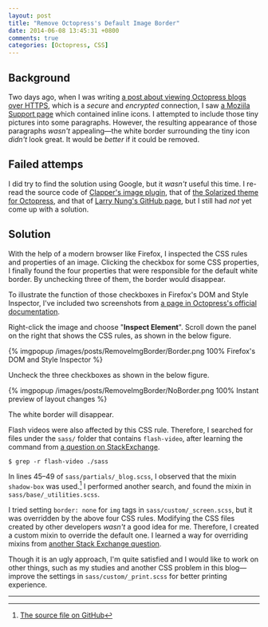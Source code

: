 ```yaml
---
layout: post
title: "Remove Octopress's Default Image Border"
date: 2014-06-08 13:45:31 +0800
comments: true
categories: [Octopress, CSS]
---
```


Background
---

Two days ago, when I was writing
[a post about viewing Octopress blogs over HTTPS][PrevPost], which is
a *secure* and *encrypted* connection, I saw
[a Moziila Support page][MozSupp] which contained inline icons.  I
attempted to include those tiny pictures into some paragraphs.
However, the resulting appearance of those paragraphs *wasn't*
appealing—the white border surrounding the tiny icon *didn't* look
great.  It would be *better* if it could be removed.

<!-- more -->

Failed attemps
---

I did try to find the solution using Google, but it *wasn't*  useful
this time.  I re-read the source code of
[Clapper's image plugin][imgpop], that of
[the Solarized theme for Octopress][Solarized], and that of
[Larry Nung's GitHub page][LarryNung], but I still had *not* yet come
up with a solution.

Solution
---

With the help of a modern browser like Firefox, I inspected the CSS
rules and properties of an image. Clicking the checkbox for some CSS
properties, I finally found the four properties that were responsible
for the default white border.  By unchecking three of them, the border
would disappear.

To illustrate the function of those checkboxes in Firefox's DOM and
Style Inspector, I've included two screenshots from
[a page in Octopress's official documentation][OctopressDocImg].

Right-click the image and choose "**Inspect Element**".  Scroll down
the panel on the right that shows the CSS rules, as shown in the below
figure.

{% imgpopup /images/posts/RemoveImgBorder/Border.png 100% Firefox's DOM and Style Inspector %}

Uncheck the three checkboxes as shown in the below figure.

{% imgpopup /images/posts/RemoveImgBorder/NoBorder.png 100% Instant preview of layout changes %}

The white border will disappear.

Flash videos were also affected by this CSS rule.  Therefore, I
searched for files under the `sass/` folder that contains
`flash-video`, after learning the command from
[a question on StackExchange][StackExchange1987926].

<pre class="cli"><code class="ubuntu_gnome_terminal">$ grep -r flash-video ./sass
</code></pre>

In lines 45–49 of `sass/partials/_blog.scss`, I observed that the
mixin `shadow-box` was used.[^1]  I performed another search, and
found the mixin in `sass/base/_utilities.scss`.

I tried setting `border: none` for `img` tags in
`sass/custom/_screen.scss`, but it was overridden by the above four
CSS rules.  Modifying the CSS files created by other developers
*wasn't* a good idea for me.  Therefore, I created a custom mixin to
override the default one.  I learned a way for overriding mixins from
[another Stack Exchange question][StackExchange7115959].

Though it is an ugly approach, I'm quite satisfied and I would like to
work on other things, such as my studies and another CSS problem in
this blog—improve the settings in `sass/custom/_print.scss` for
better printing experience.

---

[^1]: [The source file on GitHub](https://github.com/VincentTam/vincenttam.github.io/blob/2d1cec6eaf79b1d94812fe72f93fb1ecf824c772/sass/partials/_blog.scss "Commit 2d1cec6")

[PrevPost]: /blog/2014/06/05/mathjax-in-octopress-via-https/ "MathJax in Octopress via HTTPS"

[MozSupp]: http://mzl.la/13jCUSU "How does content that isn't secure affect my safety?"

[imgpop]: http://brizzled.clapper.org/blog/2012/02/05/a-simple-octopress-image-popup-plugin/ "A Simple Octopress Image Popup Plugin"

[Solarized]: http://erikzaadi.com/2012/04/22/solarized-for-octopress/ " Source code of Solarized theme for Octopress"

[LarryNung]: https://github.com/larrynung/larrynung.github.io/tree/source " Source code of Larry Nung's GitHub page"

[OctopressDocImg]: http://octopress.org/docs/plugins/image-tag/ "Image Tag"

[StackExchange1987926]: http://stackoverflow.com/questions/1987926/ "How do I grep recursively?"

[StackExchange7115959]: http://stackoverflow.com/questions/7115959/ "Adding !important using a Compass Mixin"

<!-- vim:se tw=70: -->
